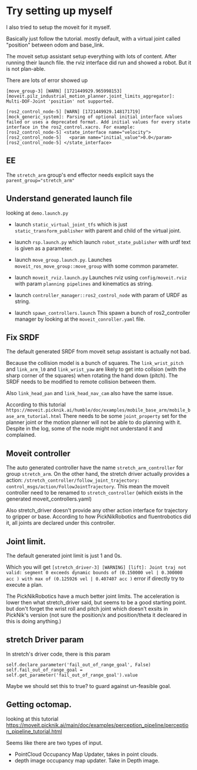  
# Try setting up myself 

I also tried to setup the moveit for it myself. 

Basically just follow the tutorial. mostly default, with a virtual joint called "position" between odom and base_link.

The moveit setup assistant setup everything with lots of content. After running their launch file. the rviz interface did run and showed a robot. But it is not plan-able.

There are lots of error showed up 

`[move_group-3] [WARN] [1721449929.965998153] [moveit.pilz_industrial_motion_planner.joint_limits_aggregator]: Multi-DOF-Joint 'position' not supported.`

```
[ros2_control_node-5] [WARN] [1721449929.148171719] [mock_generic_system]: Parsing of optional initial interface values failed or uses a deprecated format. Add initial values for every state interface in the ros2_control.xacro. For example: 
[ros2_control_node-5] <state_interface name="velocity"> 
[ros2_control_node-5]   <param name="initial_value">0.0</param> 
[ros2_control_node-5] </state_interface>
```

## EE 

The `stretch_arm` group's end effector needs explicit says the `parent_group="stretch_arm"` 


## Understand generated launch file 

looking at `demo.launch.py`

* launch `static_virtual_joint_tfs` which is just `static_transform_publisher` with parent and child of the virtual joint.

* launch `rsp.launch.py` which launch `robot_state_publisher` with urdf text is given as a parameter.

* launch `move_group.launch.py`. Launches `moveit_ros_move_group::move_group` with some common parameter.

* launch `moveit_rviz.launch.py` Launches rviz using `config/moveit.rviz` with param `planning pipelines` and kinematics as string.

* launch `controller_manager::ros2_control_node` with param of URDF as string.

* launch `spawn_controllers.launch` This spawn a bunch of ros2_controller manager by looking at the `moveit_conroller.yaml` file.


## Fix SRDF

The default generated SRDF from moveit setup assistant is actually not bad.

Because the collision model is a bunch of squares. The `link_wrist_pitch` and `link_arm_l0` and `link_wrist_yaw` are likely to get into collsion (with the sharp corner of the squares) when rotating the hand down (pitch). The SRDF needs to be modified to remote collision between them.

Also `link_head_pan` and `link_head_nav_cam` also have the same issue. 


According to this tutorial `https://moveit.picknik.ai/humble/doc/examples/mobile_base_arm/mobile_base_arm_tutorial.html` There needs to be some `joint_property` set for the planner joint or the motion planner will not be able to do planning with it. Despite in the log, some of the node might not understand it and complained. 


## Moveit controller 

The auto generated controller have the name `stretch_arm_controller` for group `stretch_arm`. On the other hand, the stretch driver actually provides a action: `/stretch_controller/follow_joint_trajectory: control_msgs/action/FollowJointTrajectory`. This mean the moveit controller need to be renamed to `stretch_controller` (which exists in the generated moveit_controllers.yaml)

Also stretch_driver doesn't provide any other action interface for trajectory to gripper or base. According to how PickNikRobotics and fluentrobotics did it, all joints are declared under this controller.


## Joint limit. 

The default generated joint limit is just 1 and 0s. 

Which you will get `[stretch_driver-3] [WARNING] [lift]: Joint traj not valid: segment 0 exceeds dynamic bounds of (0.150000 vel | 0.300000 acc ) with max of (0.125926 vel | 0.407407 acc )` error if directly try to execute a plan.

The PickNikRobotics have a much better joint limits. The acceleration is lower then what stretch_driver said, but seems to be a good starting point. but don't forget the wrist roll and pitch joint which doesn't exsits in PickNik's version (not sure the position/x and position/theta it decleared in this is doing anything.)

## stretch Driver param

In stretch's driver code, there is this param
```
self.declare_parameter('fail_out_of_range_goal', False)
self.fail_out_of_range_goal = self.get_parameter('fail_out_of_range_goal').value
```

Maybe we should set this to true? to guard against un-feasible goal.

## Getting octomap.

looking at this tutorial https://moveit.picknik.ai/main/doc/examples/perception_pipeline/perception_pipeline_tutorial.html

Seems like there are two types of input.
* PointCloud Occupancy Map Updater, takes in point clouds.  
* depth image occupancy map updater. Take in Depth image.